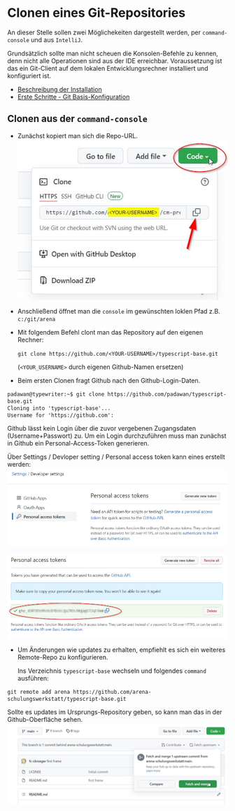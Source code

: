 # Clonen eines Git-Repositories

An dieser Stelle sollen zwei Möglichekeiten dargestellt werden, per ``command-console`` und aus ``IntelliJ``.

Grundsätzlich sollte man nicht scheuen die Konsolen-Befehle zu kennen, denn nicht alle Operationen sind aus der 
IDE erreichbar. Voraussetzung ist das ein Git-Client auf dem lokalen Entwicklungsrechner installiert und 
konfiguriert ist.

* [Beschreibung der Installation](https://git-scm.com/book/de/v2/Erste-Schritte-Git-installieren)
* [Erste Schritte - Git Basis-Konfiguration](https://git-scm.com/book/de/v2/Erste-Schritte-Git-Basis-Konfiguration)

## Clonen aus der ``command-console``

* Zunächst kopiert man sich die Repo-URL.
![Repo URL](img/clone-url-copy.jpg "Copy URL") 

* Anschließend öffnet man die ``console`` im gewünschten loklen Pfad z.B. ``c:/git/arena`` 
* Mit folgendem Befehl clont man das Repository auf den eigenen Rechner: 
 
     ``git clone https://github.com/<YOUR-USERNAME>/typescript-base.git``
 
    (``<YOUR_USERNAME>`` durch eigenen Github-Namen ersetzen)
* Beim ersten Clonen fragt Github nach den Github-Login-Daten.

````shell
padawan@typewriter:~$ git clone https://github.com/padawan/typescript-base.git
Cloning into 'typescript-base'...
Username for 'https://github.com':
````
Github lässt kein Login über die zuvor vergebenen Zugangsdaten (Username+Passwort) zu. Um ein Login durchzuführen muss 
man zunächst in Github ein Personal-Access-Token generieren.

Über Settings / Devloper setting / Personal access token kann eines erstellt werden:
![Create PAT](img/Github-Personal-Access-Tokens_PAT.jpg "Create PAT")

![Copy PAT](img/Github_Copy_Personal_Access_Tokens.jpg "Copy PAT")

* Um Änderungen wie updates zu erhalten, empfiehlt es sich ein weiteres Remote-Repo zu konfigurieren.

  Ins Verzeichnis ``typescript-base`` wechseln und folgendes ``command`` ausführen:
````shell
git remote add arena https://github.com/arena-schulungswerkstatt/typescript-base.git
````
Sollte es updates im Ursprungs-Repository geben, so kann man das in der Github-Oberfläche sehen.
![fetch and merge](img/github_fetch_updates.jpg "fetch & merge")
